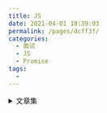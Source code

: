 ```yaml
---
title: JS
date: 2021-04-01 18:39:03
permalink: /pages/dcff3f/
categories:
  - 面试
  - JS
  - Promise
tags:
  - 
---
```


<details>
<summary>文章集</summary>
<a href="https://blog.csdn.net/weixin_37719279/article/details/80950713" target="_blank">ES6之Promise常见面试题</a>
<a href="https://mp.weixin.qq.com/s/4wJ5Vk8AKqXswBGf28KprA" target="_blank">来45道Promise面试题一次爽到底(1.1w字用心整理)</a>
</details>
